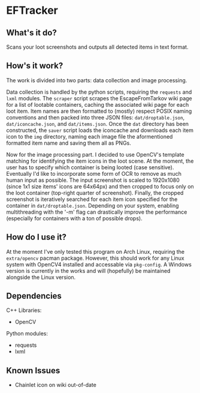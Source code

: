 # EFTracker
## What's it do?
Scans your loot screenshots and outputs all detected items in text format.

## How's it work?
The work is divided into two parts: data collection and image processing.

Data collection is handled by the python scripts, requiring the `requests`
and `lxml` modules. The `scraper` script scrapes the EscapeFromTarkov wiki
page for a list of lootable containers, caching the associated wiki page
for each loot item. Item names are then formatted to (mostly) respect POSIX
naming conventions and then packed into three JSON files: `dat/droptable.json`,
`dat/iconcache.json`, and `dat/items.json`. Once the `dat` directory has been
constructed, the `saver` script loads the iconcache and downloads each item
icon to the `img` directory, naming each image file the aformentioned formatted
item name and saving them all as PNGs.

Now for the image processing part. I decided to use OpenCV's template
matching for identifying the item icons in the loot scene. At the moment,
the user has to specify which container is being looted (case sensitive).
Eventually I'd like to incorporate some form of OCR to remove as much human
input as possible. The input screenshot is scaled to 1920x1080 (since 1x1
size items' icons are 64x64px) and then cropped to focus only on the loot
container (top-right quarter of screenshot). Finally, the cropped screenshot
is iteratively searched for each item icon specified for the container in
`dat/droptable.json`. Depending on your system, enabling multithreading with
the '-m' flag can drastically improve the performance (especially for containers
with a ton of possible drops).

## How do I use it?
At the moment I've only tested this program on Arch Linux, requiring the
`extra/opencv` pacman package. However, this should work for any Linux system
with OpenCV4 installed and accessable via `pkg-config`. A Windows version is
currently in the works and will (hopefully) be maintained alongside the Linux
version.

## Dependencies
C++ Libraries:
- OpenCV

Python modules:
-   requests
-   lxml

## Known Issues
- Chainlet icon on wiki out-of-date
